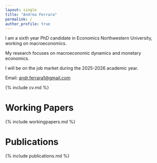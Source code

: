 ```yaml
---
layout: single
title: "Andrea Ferrara"
permalink: /
author_profile: true
---
```


I am a sixth year PhD candidate in Economics Northwestern University, working on macroeconomics.  

My research focuses on macroeconomic dynamics and monetary economics.

I will be on the job market during the 2025-2026 academic year.

Email: andr.ferrara1@gmail.com

{% include cv.md %}

# Working Papers
{% include workingpapers.md %}  

# Publications
{% include publications.md %}
